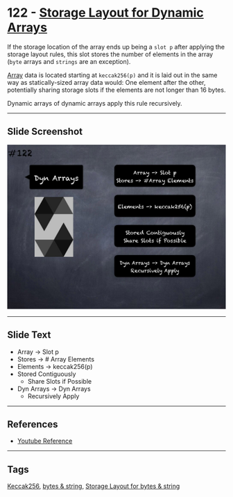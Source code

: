 # 122 - [Storage Layout for Dynamic Arrays](Storage%20Layout%20for%20Dynamic%20Arrays.md)
If the storage location of the array ends up being a `slot p` after applying the storage layout rules, this slot stores the number of elements in the array (`byte` arrays and `strings` are an exception). 

[Array](../2.%20Solidity%20101/Arrays.md) data is located starting at `keccak256(p)` and it is laid out in the same way as statically-sized array data would: One element after the other, potentially sharing storage slots if the elements are not longer than 16 bytes. 

Dynamic arrays of dynamic arrays apply this rule recursively.

___
## Slide Screenshot
![122.jpg](../../images/3.%20Solidity%20201/122.jpg)
___
## Slide Text
- Array -> Slot p
- Stores -> # Array Elements
- Elements -> keccak256(p)
- Stored Contiguously
	- Share Slots if Possible
- Dyn Arrays -> Dyn Arrays
	- Recursively Apply
___
## References
- [Youtube Reference](https://youtu.be/TqMIbouwePE?t=74)
___
## Tags
[Keccak256](../1.%20Ethereum101/Keccak256.md), [bytes & string](../2.%20Solidity%20101/bytes%20&%20string.md), [Storage Layout for bytes & string](Storage%20Layout%20for%20bytes%20&%20string.md)